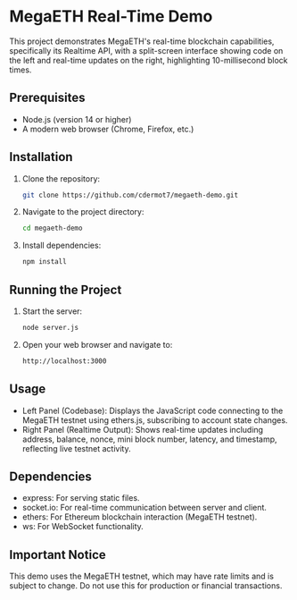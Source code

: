 # MegaETH Real-Time Demo

This project demonstrates MegaETH's real-time blockchain capabilities, specifically its Realtime API, with a split-screen interface showing code on the left and real-time updates on the right, highlighting 10-millisecond block times.

## Prerequisites

- Node.js (version 14 or higher)
- A modern web browser (Chrome, Firefox, etc.)

## Installation

1. Clone the repository:
   ```bash
   git clone https://github.com/cdermot7/megaeth-demo.git
2. Navigate to the project directory:
    ```bash
    cd megaeth-demo
3. Install dependencies:
    ```bash
    npm install

## Running the Project
1. Start the server:
    ```bash
    node server.js
2. Open your web browser and navigate to:
    ```bash
    http://localhost:3000

## Usage
- Left Panel (Codebase): Displays the JavaScript code connecting to the MegaETH testnet using ethers.js, subscribing to account state changes.
- Right Panel (Realtime Output): Shows real-time updates including address, balance, nonce, mini block number, latency, and timestamp, reflecting live testnet activity.

## Dependencies
- express: For serving static files.
- socket.io: For real-time communication between server and client.
- ethers: For Ethereum blockchain interaction (MegaETH testnet).
- ws: For WebSocket functionality.

## Important Notice
This demo uses the MegaETH testnet, which may have rate limits and is subject to change. Do not use this for production or financial transactions.